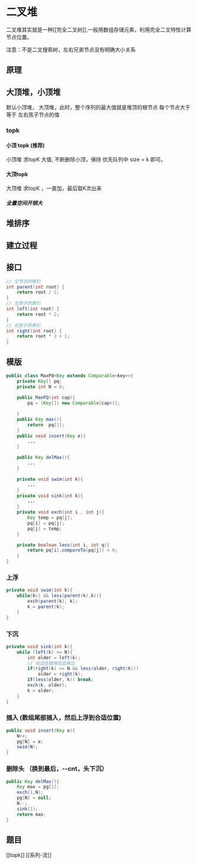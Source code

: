 # 二叉堆
二叉堆其实就是一种[[完全二叉树]],一般用数组存储元素，利用完全二叉特性计算节点位置。

注意：不是二叉搜索树，左右兄弟节点没有明确大小关系

## 原理
## 大顶堆，小顶堆
默认小顶堆，
大顶堆，此时，整个序列的最大值就是堆顶的根节点
每个节点大于等于 左右孩子节点的值
### topk 
#### 小顶 topk (推荐)
小顶堆 求topK 大值, 不断删除小顶，保持 优先队列中 size = k 即可。
#### 大顶topk
大顶堆 求topK ，一直加，最后取K次出来
##### 全量空间开销大

## 堆排序

## 建立过程

## 接口
```java
// 父节点的索引
int parent(int root) {
    return root / 2;
}
// 左孩子的索引
int left(int root) {
    return root * 2;
}
// 右孩子的索引
int right(int root) {
    return root * 2 + 1;
}
```

## 模版
```java
public class MaxPQ<Key extends Comparable<key>>{
    private Key[] pq;
    private int N = 0;
    
    public MaxPQ(int cap){
        pq = (Key[]) new Comparable[cap+1];

    }
    public Key max(){
        return  pq[1];
    }
    public void insert(Key e){
        ...
    }

    public Key delMax(){
        ...
    }

    private void swim(int k){
        ...
    }
    private void sink(int k){
        ...
    }
    private void exch(int i , int j){
        Key temp = pq[j];
        pq[i] = pq[j];
        pq[j] = temp;
    }

    private boolean less(int i, int q){
        return pq[i].compareTo(pq[j]) < 0;
    }
}
```

### 上浮
```java
private void swim(int k){
    while(k>1 && less(parent(k),k)){
        exch(parent(k), k);
        k = parent(k);
    }
}
```

### 下沉
```java
private void sink(int k){
    while (left(k) <= N){
        int older = left(k);
        // 右边在就用右边来比
        if(right(k) <= N && less(older, right(k)))
            older = right(k);
        if(less(older, k)) break;
        exch(k, older);
        k = older;
    }
}
```
### 插入 (数组尾部插入，然后上浮到合适位置)
```java
public void insert(Key e){
    N++;
    pg[N] = e;
    swim(N);
}

```

### 删除头 （换到最后，--cnt，头下沉）
```java
public Key delMax(){
    Key max = pg[1];
    exch(1,N);
    pg[N] = null;
    N--;
    sink(1);
    return max;
}
```

## 题目
[[topk]]
[[系列-流]]